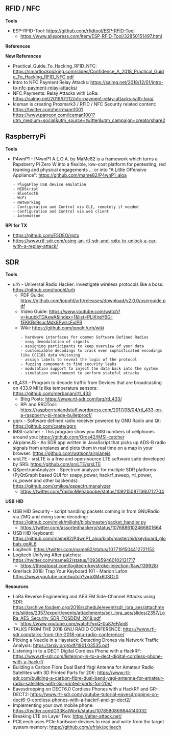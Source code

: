 ## RFID / NFC

**Tools**

- ESP-RFID-Tool: <https://github.com/rfidtool/ESP-RFID-Tool>
  - <https://www.aliexpress.com/item/ESP-RFID-Tool/32850151497.html>
  
**References**

**New References**

- Practical_Guide_To_Hacking_RFID_NFC: <https://smartlockpicking.com/slides/Confidence_A_2018_Practical_Guide_To_Hacking_RFID_NFC.pdf>
- Intro to NFC Payment Relay Attacks: <https://salmg.net/2018/12/01/intro-to-nfc-payment-relay-attacks/>
- NFC Payments: Relay Attacks with LoRa: <https://salmg.net/2019/01/12/nfc-payment-relay-attacks-with-lora/>
- Iceman is creating Proxmark3 / RFID / NFC Security related content: <https://twitter.com/herrmann1001> <https://www.patreon.com/iceman1001?utm_medium=social&utm_source=twitter&utm_campaign=creatorshare2>

## RaspberryPi

**Tools**

- P4wnP1 - P4wnP1 A.L.O.A. by MaMe82 is a framework which turns a Rapsberry Pi Zero W into a flexible, low-cost platform for pentesting, red teaming and physical engagements ... or into "A Little Offensive Appliance": <https://github.com/mame82/P4wnP1_aloa>
    ```
    - Plug&Play USB device emulation
    - HIDScript
    - Bluetooth
    - WiFi
    - Networking
    - Configuration and Control via CLI, remotely if needed
    - Configuration and Control via web client
    - Automation
    ```

**RPI for TX**

- <https://github.com/F5OEO/rpitx>
- <https://www.rtl-sdr.com/using-an-rtl-sdr-and-rpitx-to-unlock-a-car-with-a-replay-attack/>

## SDR

**Tools**

- urh - Universal Radio Hacker: investigate wireless protocols like a boss: <https://github.com/jopohl/urh>
  - PDF Guide: <https://github.com/jopohl/urh/releases/download/v2.0.0/userguide.pdf>
  - Video Guide: <https://www.youtube.com/watch?v=kuubkTDAxwA&index=1&list=PLlKjreY6G-1EKKBs9sucMdk8PwzcFuIPB>
  - Wiki: <https://github.com/jopohl/urh/wiki>
    ```
    - hardware interfaces for common Software Defined Radios
    - easy demodulation of signals
    - assigning participants to keep overview of your data
    - customizable decodings to crack even sophisticated encodings like CC1101 data whitening
    - assign labels to reveal the logic of the protocol
    - fuzzing component to find security leaks
    - modulation support to inject the data back into the system
    - simulation environment to perform stateful attacks
    ```
- rtl_433 - Program to decode traffic from Devices that are broadcasting on 433.9 MHz like temperature sensors: <https://github.com/merbanan/rtl_433>
  - Blog Posts: <https://www.rtl-sdr.com/tag/rtl_433/>
  - RPi and RRDTool: <https://raspberrypiandstuff.wordpress.com/2017/08/04/rtl_433-on-a-raspberry-pi-made-bulletproof/>
- gqrx - Software defined radio receiver powered by GNU Radio and Qt: <https://github.com/csete/gqrx>
- IMSI-catcher - This program show you IMSI numbers of cellphones around you: <https://github.com/Oros42/IMSI-catcher>
- AirplaneJS - An SDR app written in JavaScript that picks up ADS-B radio signals from airplanes and plots them in real time on a map in your browser: <https://github.com/watson/airplanejs>
- srsLTE - srsLTE is a free and open-source LTE software suite developed by SRS: <https://github.com/srsLTE/srsLTE>
- QSpectrumAnalyzer - Spectrum analyzer for multiple SDR platforms (PyQtGraph based GUI for soapy_power, hackrf_sweep, rtl_power, rx_power and other backends): <https://github.com/xmikos/qspectrumanalyzer>
  - <https://twitter.com/YashinMehaboobe/status/1092150871360712704>

**USB HID**

- USB HID Security - script handling packets coming in from GNURadio via ZMQ and doing some decoding: <https://github.com/miek/milight/blob/master/packet_handler.py>
  - <https://twitter.com/assortedhackery/status/1076886102466801664>
- USB HID Keyboard: <https://github.com/mame82/P4wnP1_aloa/blob/master/hid/keyboard_globals.go#L6>
- Logitech: <https://twitter.com/mame82/status/1077191504412721152>
- Logitech Unifying After patches: <https://twitter.com/mame82/status/1093859460102131717>
  - <https://threatpost.com/logitech-keystroke-injection-flaw/139928/>
- GreHack 2018: Trap Your Keyboard 101 - Marion Lafon: <https://www.youtube.com/watch?v=bXMx6lt3Gz0>

**Resources**

- LoRa Reverse Engineering and AES EM Side-Channel Attacks using SDR: <https://archive.fosdem.org/2018/schedule/event/sdr_lora_aes/attachments/slides/2357/export/events/attachments/sdr_lora_aes/slides/2357/LoRa_AES_Security_SDR_FOSDEM_2018.pdf>
  - <https://www.youtube.com/watch?v=Q-0u87eFAm8>
- TALKS FROM THE 2018 GNU RADIO CONFERENCE: <https://www.rtl-sdr.com/talks-from-the-2018-gnu-radio-conference/>
- Picking a Needle in a Haystack: Detecting Drones via Network Traffic Analysis: <https://arxiv.org/pdf/1901.03535.pdf>
- Listening in to a DECT Digital Cordless Phone with a HackRF: <https://www.rtl-sdr.com/listening-in-to-a-dect-digital-cordless-phone-with-a-hackrf/>
- Building a Carbon Fibre Dual Band Yagi Antenna for Amateur Radio Satellites with 3D Printed Parts for 20€: <https://www.rtl-sdr.com/building-a-carbon-fibre-dual-band-yagi-antenna-for-amateur-radio-satellites-with-3d-printed-parts-for-20e/>
- Eavesdropping on DECT6.0 Cordless Phones with a HackRF and GR-DECT2: <https://www.rtl-sdr.com/youtube-tutorial-eavesdropping-on-dect6-0-cordless-phones-with-a-hackrf-and-gr-dect2/>
- Implementing your own mobile phone: <https://twitter.com/G33KatWork/status/1078580869844140032>
- Breaking LTE on Layer Two: <https://alter-attack.net/>
- PCILeech uses PCIe hardware devices to read and write from the target system memory: <https://github.com/ufrisk/pcileech>
